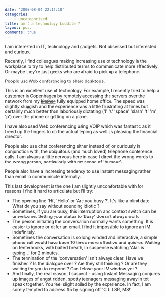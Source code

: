 ```yaml
---
date: '2006-08-04 22:15:18'
categories:
    - uncategorised
title: am I a technology Luddite ?
layout: post
comments: true
---
```


I am interested in IT, technology and gadgets. Not obsessed but
interested and curious.

Recently, I find colleagues making increasing use of technology in the
workplace to try to help distributed teams to communicate more
effectively. Or maybe they're just geeks who are afraid to pick up a
telephone.

People use Web conferencing to share desktops.

This is an excellent use of technology. For example, I recently tried to
help a customer in Copenhagen by remotely accessing the servers over the
network from my
[~~kitchen~~](http://www.nbrightside.com/blog/2006/08/03/word-of-caution-2/)
fully equipped home office. The speed was slightly sluggish and the
experience was a little frustrating at times but certainly much better
than laboriously dictating ('l' 's' 'space' 'slash' 't' 'm' 'p') over
the phone or getting on a plane.

I have also used Web conferencing using VOIP which was fantastic as it
freed up the fingers to do the actual typing as well as pleasing the
financial director.

People also use chat conferencing either instead of, or curiously in
conjunction with, the ubiquitous (and much loved) telephone conference
calls. I am always a little nervous here in case I direct the wrong
words to the wrong person, particularly with my sense of 'humour'.

People also have a increasing tendency to use instant messaging rather
than email to communicate internally.

This last development is the one I am slightly uncomfortable with for
reasons I find it hard to articulate but I'll try:

-   The opening line 'Hi', 'Hello' or 'Are you busy ?'. It's like a
    blind date. What do you say without sounding idiotic ?
-   Sometimes, if you are busy, this interruption and context switch can
    be unwelcome. Setting your status to 'Busy' doesn't always work.
-   The person initiating the conversation normally wants something. It
    is easier to ignore or defer an email. I find it impossible to
    ignore an IM indefinitely.
-   Sometimes the conversation is so long winded and interactive, a
    simple phone call would have been 10 times more effective and
    quicker. Waiting on tenterhooks, with baited breath, in suspense
    watching 'Alan is typing...' for 2 minutes.
-   The termination of the 'conversation' isn't always clear. Have we
    finished ? Is the dialogue over ? Are they still thinking ? Or are
    they waiting for you to respond ? Can I close your IM window yet ?
-   And finally, the real reason, I suspect - using Instant Messaging
    conjures up images of angst ridden, spotty teenagers messaging away
    in txt speak together. You feel slight soiled by the experience. In
    fact, I am sorely tempted to address \#5 by signing off 'C U L8R,
    M8!'

